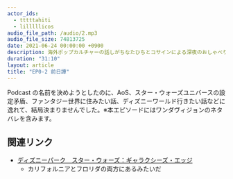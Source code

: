 ```yaml
---
actor_ids:
  - tttttahiti
  - lilllllicos
audio_file_path: /audio/2.mp3
audio_file_size: 74813725
date: 2021-06-24 00:00:00 +0900
description: 海外ポップカルチャーの話しがちなたひちとコサインによる深夜のおしゃべり
duration: "31:10"
layout: article
title: "EP0-2 前日譚"
---
```

Podcast の名前を決めようとしたのに、AoS、スター・ウォーズユニバースの設定矛盾、ファンタジー世界に住みたい話、ディズニーワールド行きたい話などに逸れて、結局決まりませんでした。※本エピソードにはワンダヴィジョンのネタバレを含みます。

## 関連リンク
- [ディズニーパーク　スター・ウォーズ：ギャラクシーズ・エッジ](https://www.disney.co.jp/park/news/resort/190424.html)
  - カリフォルニアとフロリダの両方にあるみたいだ
